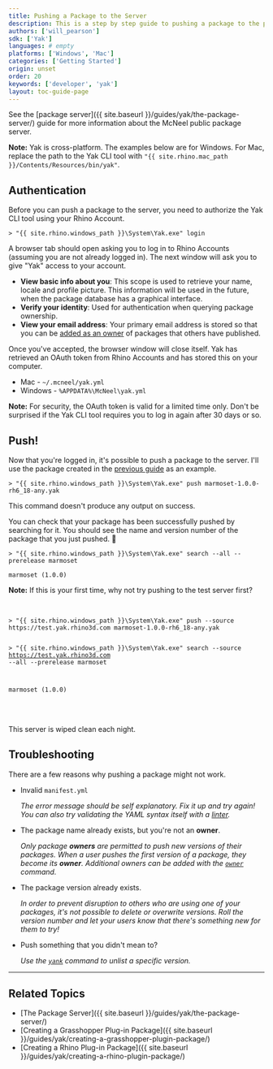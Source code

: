 ```yaml
---
title: Pushing a Package to the Server
description: This is a step by step guide to pushing a package to the package server.
authors: ['will_pearson']
sdk: ['Yak']
languages: # empty
platforms: ['Windows', 'Mac']
categories: ['Getting Started']
origin: unset
order: 20
keywords: ['developer', 'yak']
layout: toc-guide-page
---
```


See the [package server]({{ site.baseurl }}/guides/yak/the-package-server/) guide for more information about the McNeel public package server.

<div class="alert alert-info" role="alert">
<strong>Note:</strong> Yak is cross-platform. The examples below are for Windows.
For Mac, replace the path to the Yak CLI tool with
<code>"{{ site.rhino.mac_path }}/Contents/Resources/bin/yak"</code>.
</div>

## Authentication

Before you can push a package to the server, you need to authorize the Yak CLI
tool using your Rhino Account.

```commandline
> "{{ site.rhino.windows_path }}\System\Yak.exe" login
```

A browser tab should open asking you to log in to Rhino Accounts (assuming you
are not already logged in). The next window will ask you to give "Yak" access to
your account.

- **View basic info about you**: This scope is used to retrieve your name,
  locale and profile picture. This information will be used in the future, when
  the package database has a graphical interface.
- **Verify your identity**: Used for authentication when querying package
  ownership.
- **View your email address**: Your primary email address is stored so that you can be [added as an owner](../yak-cli-reference/#owner) of packages that others have published.

Once you've accepted, the browser window will close itself. Yak has retrieved an
OAuth token from Rhino Accounts and has stored this on your computer.

- Mac - `~/.mcneel/yak.yml`
- Windows - `%APPDATA%\McNeel\yak.yml`

<div class="alert alert-info" role="alert">
<strong>Note:</strong> For security, the OAuth token is valid for a limited time
only. Don't be surprised if the Yak CLI tool requires you to log in again after
30 days or so.
</div>

## Push!

Now that you're logged in, it's possible to push a package to the server. I'll
use the package created in the
[previous guide](../creating-a-grasshopper-plugin-package) as an example.

```commandline
> "{{ site.rhino.windows_path }}\System\Yak.exe" push marmoset-1.0.0-rh6_18-any.yak
```

This command doesn't produce any output on success.

You can check that your package has been successfully pushed by searching for
it. You should see the name and version number of the package that you just
pushed. 🤞

```commandline
> "{{ site.rhino.windows_path }}\System\Yak.exe" search --all --prerelease marmoset

marmoset (1.0.0)
```

<div class="alert alert-info" role="alert">
<strong>Note:</strong> If this is your first time, why not try pushing to the test server first?
<br><br>
<pre><code class="language-commandline">
&gt; "{{ site.rhino.windows_path }}\System\Yak.exe" push --source https://test.yak.rhino3d.com marmoset-1.0.0-rh6_18-any.yak

&gt; "{{ site.rhino.windows_path }}\System\Yak.exe" search --source https://test.yak.rhino3d.com --all --prerelease marmoset

marmoset (1.0.0)
</code></pre>
<br><br>
This server is wiped clean each night.
</div>

## Troubleshooting

There are a few reasons why pushing a package might not work.

- Invalid `manifest.yml`

  _The error message should be self explanatory. Fix it up and try again! You
  can also try validating the YAML syntax itself with a
  [linter](http://www.yamllint.com)._

- The package name already exists, but you're not an **owner**.

  _Only package **owners** are permitted to push new versions of their packages.
  When a user pushes the first version of a package, they become its **owner**. Additional owners can be added with the [`owner`](../yak-cli-reference/#owner) command._

- The package version already exists.

  _In order to prevent disruption to others who are using one of your packages,
  it's not possible to delete or overwrite versions. Roll the version number and
  let your users know that there's something new for them to try!_

- Push something that you didn't mean to?

  _Use the [`yank`](../yak-cli-reference/#yank) command to unlist a specific version._

---

## Related Topics

- [The Package Server]({{ site.baseurl }}/guides/yak/the-package-server/)
- [Creating a Grasshopper Plug-in Package]({{ site.baseurl }}/guides/yak/creating-a-grasshopper-plugin-package/)
- [Creating a Rhino Plug-in Package]({{ site.baseurl }}/guides/yak/creating-a-rhino-plugin-package/)
